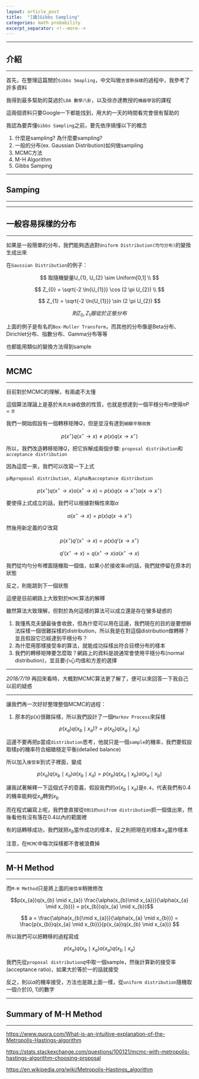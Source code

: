```yaml
---
layout: article_post
title:  "[讀]Gibbs Sampling"
categories: math probability
excerpt_separator: <!--more-->
---
```


---
## 介紹
---

首先，在整理這篇關於`Gibbs Smapling`，中文叫做`吉普斯採樣`的過程中，我參考了許多資料

我得到最多幫助的莫過於`LDA 數學八卦`，以及徐亦達教授的`機器學習`的課程

這兩個資料只要Google一下都能找到，用大約一天的時間看完會很有幫助的

我認為要弄懂`Gibbs Sampling`之前，要先依序搞懂以下的概念

1. 什麼是sampling? 為什麼要sampling?
2. 一般的分布(ex. Gaussian Distribution)如何做sampling
3. MCMC方法
4. M-H Algorithm
5. Gibbs Samping

---
## Samping 
---

---
## 一般容易採樣的分布
---

如果是一般簡單的分布，我們能夠透過對`Uniform Distribution(均勻分布)`的變換生成出來

在`Gaussian Distribution`的例子：

$$ 取隨機變量U_{1}, U_{2} \sim Uniform[0,1] \\ $$

$$ Z_{0} = \sqrt{-2 \ln{U_{1}}} \cos (2 \pi U_{2}) \\ $$

$$ Z_{1} = \sqrt{-2 \ln{U_{1}}} \sin (2 \pi U_{2}) $$

$$ 則Z_{0}, Z_{1} 服從於正態分布 $$

上面的例子是有名的`Box-Muller Transform`，而其他的分布像是Beta分布、Dirichlet分布、指數分布、Gamma分布等等

也都能用類似的變換方法得到sample

---
## MCMC
---

目前對於MCMC的理解，有兩處不太懂

這個算法理論上是基於`馬克夫鏈`收斂的性質，也就是想達到一個平穩分布$\pi$使得$\pi P = \pi$

我們一開始假設有一個轉移矩陣$Q$，但是並沒有達到`細緻平穩收斂`

$$p(x^{\star})q(x^{\star} \rightarrow x) \neq p(x)q(x \rightarrow x^{\star})$$

所以，我們改造轉移矩陣$Q$，把它拆解成兩個步驟: `proposal distribution`和`acceptance distribution`

因為這麼一來，我們可以改寫一下上式

	p為proposal distribution, Alpha為acceptance distribution

$$p(x^{\star})q(x^{\star} \rightarrow x) \alpha(x^{\star} \rightarrow x) = p(x)q(x \rightarrow x^{\star}) \alpha(x \rightarrow x^{\star})$$

要使得上式成立的話，我們可以根據對稱性來取$\alpha$

$$\alpha(x^{\star} \rightarrow x) = p(x)q(x \rightarrow x^{\star}) $$

然後用新定義的${Q}'$改寫

$$p(x^{\star}){q}'(x^{\star} \rightarrow x) = p(x){q}'(x \rightarrow x^{\star})$$

$${q}'(x^{\star} \rightarrow x) = q(x^{\star} \rightarrow x) \alpha(x^{\star} \rightarrow x)$$

我們從均勻分布裡面隨機取一個值，如果小於接收率$\alpha$的話，我們就停留在原本的狀態

反之，則能跳到下一個狀態

這便是目前網路上大致對於`MCMC`算法的解釋

雖然算法大致理解，但對於為何這樣的算法可以成立還是存在蠻多疑惑的

1. 我懂馬克夫鏈最後會收斂，但為什麼可以用在這邊，我們現在的目的是要想辦法採樣一個很難採樣的distribution，所以我是在對這個distribution做轉移？並且假設它已經達到平穩分布？
2. 為什麼用那樣接受率的算法，就能成功採樣出符合目標分布的樣本
3. 我們的轉移矩陣要怎麼取？網路上的資料是說通常會使用平穩分布(normal distribution)，並且要小心均值和方差的選擇

---

*2018/7/19* 再回來看時，大概對MCMC算法更了解了，便可以來回答一下我自己以前的疑惑

---

讓我們再一次好好整理整個MCMC的過程：

1. 原本的p(x)很難採樣，所以我們設計了一個`Markov Process`來採樣

$$p(x_{a})q(x_{b} \mid x_{a}) ?=  p(x_{b})q(x_{a} \mid x_{b})$$

這邊不要再把p當成`distribution`思考，他就只是一個`sample`的機率，我們要假設取樣p的機率符合細緻穩定平衡(detailed balance)

所以加入`接受率`到式子裡面，變成

$$p(x_{a})q(x_{b} \mid x_{a}) \alpha(x_{b} \mid x_{a})=  p(x_{b})q(x_{a} \mid x_{b}) \alpha(x_{a} \mid x_{b})$$

讓我試著解釋一下這個式子的意義，假設我們的$\alpha(x_{b} \mid x_{a})$是`0.4`，代表我們有0.4的機率能夠從$x_{a}$轉到$x_{b}$

而在程式編寫上呢，我們會直接從`0到1的unifrom distribution`抓一個值出來，然後看他有沒有落在0.4以內的範圍裡

有的話轉移成功，我們就把$x_{b}$當作成功的樣本，反之則把現在的樣本$x_{a}$當作樣本

注意，在`MCMC`中每次採樣都不會被浪費掉


---
## M-H Method
---

而`M-H Method`只是將上面的`接受率`稍微修改

$$p(x_{a})q(x_{b} \mid x_{a}) \frac{\alpha(x_{b}\mid x_{a})}{\alpha(x_{a} \mid x_{b})} =  p(x_{b})q(x_{a} \mid x_{b})$$

$$ a = \frac{\alpha(x_{b}\mid x_{a})}{\alpha(x_{a} \mid x_{b})} = \frac{p(x_{b})q(x_{a} \mid x_{b})}{p(x_{a})q(x_{b} \mid x_{a})} $$

所以我們可以把轉移的過程寫成

$$p(x_{a})q(x_{b} \mid x_{a})a(x_{a})q(x_{b} \mid x_{a})$$

我們先從`proposal distribution`$q$中取一個sample，然後計算新的接受率(acceptance ratio)，如果大於等於一的話就接受

反之，則以$a$的機率接受，方法也是跟上面一樣，從`uniform distribution`隨機取一個介於[0, 1]的數字


---
## Summary of M-H Method
---



https://www.quora.com/What-is-an-intuitive-explanation-of-the-Metropolis-Hastings-algorithm

https://stats.stackexchange.com/questions/100121/mcmc-with-metropolis-hastings-algorithm-choosing-proposal

https://en.wikipedia.org/wiki/Metropolis–Hastings_algorithm


